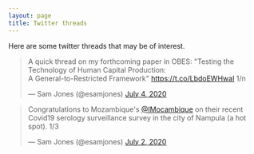```yaml
---
layout: page
title: Twitter threads
---
```


Here are some twitter threads that may be of interest.

<blockquote class="twitter-tweet" data-theme="dark"><p lang="en" dir="ltr">A quick thread on my forthcoming paper in OBES: &quot;Testing the Technology of Human Capital Production:<br>A General-to-Restricted Framework&quot; <a href="https://t.co/LbdoEWHwaI">https://t.co/LbdoEWHwaI</a> 1/n</p>&mdash; Sam Jones (@esamjones) <a href="https://twitter.com/esamjones/status/1279327768459821056?ref_src=twsrc%5Etfw">July 4, 2020</a></blockquote> <script async src="https://platform.twitter.com/widgets.js" charset="utf-8"></script> 

<blockquote class="twitter-tweet"><p lang="en" dir="ltr">Congratulations to Mozambique&#39;s <a href="https://twitter.com/IMocambique?ref_src=twsrc%5Etfw">@IMocambique</a> on their recent Covid19 serology surveillance survey in the city of Nampula (a hot spot). 1/3</p>&mdash; Sam Jones (@esamjones) <a href="https://twitter.com/esamjones/status/1278611753752985600?ref_src=twsrc%5Etfw">July 2, 2020</a></blockquote> <script async src="https://platform.twitter.com/widgets.js" charset="utf-8"></script> 
